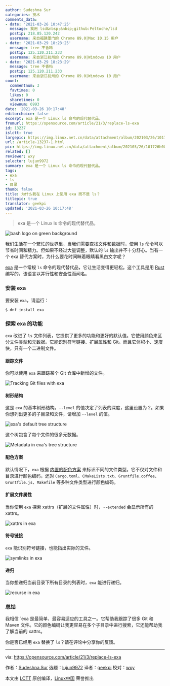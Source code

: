 ```yaml
---
author: Sudeshna Sur
categories: 技术
comments_data:
- date: '2021-03-26 10:47:25'
  message: 我用 lsd&nbsp;&nbsp;github:Peltoche/lsd
  postip: 218.85.120.242
  username: 来自福建厦门的 Chrome 89.0|Mac 10.15 用户
- date: '2021-03-29 18:23:25'
  message: tree 不香吗
  postip: 125.120.211.233
  username: 来自浙江杭州的 Chrome 89.0|Windows 10 用户
- date: '2021-03-29 18:23:29'
  message: tree 不香吗
  postip: 125.120.211.233
  username: 来自浙江杭州的 Chrome 89.0|Windows 10 用户
count:
  commentnum: 3
  favtimes: 0
  likes: 0
  sharetimes: 0
  viewnum: 6993
date: '2021-03-26 10:17:48'
editorchoice: false
excerpt: exa 是一个 Linux ls 命令的现代替代品。
fromurl: https://opensource.com/article/21/3/replace-ls-exa
id: 13237
islctt: true
largepic: https://img.linux.net.cn/data/attachment/album/202103/26/101726h008fn6tttn4g6gt.jpg
url: /article-13237-1.html
pic: https://img.linux.net.cn/data/attachment/album/202103/26/101726h008fn6tttn4g6gt.jpg.thumb.jpg
related: []
reviewer: wxy
selector: lujun9972
summary: exa 是一个 Linux ls 命令的现代替代品。
tags:
- exa
- ls
- 目录
thumb: false
title: 为什么我在 Linux 上使用 exa 而不是 ls？
titlepic: true
translator: geekpi
updated: '2021-03-26 10:17:48'
---
```



> 
> exa 是一个 Linux ls 命令的现代替代品。
> 
> 
> 


![](https://img.linux.net.cn/data/attachment/album/202103/26/101726h008fn6tttn4g6gt.jpg "bash logo on green background")


我们生活在一个繁忙的世界里，当我们需要查找文件和数据时，使用 `ls` 命令可以节省时间和精力。但如果不经过大量调整，默认的 `ls` 输出并不十分舒心。当有一个 exa 替代方案时，为什么要花时间眯着眼睛看黑白文字呢？


[exa](https://the.exa.website/docs) 是一个常规 `ls` 命令的现代替代品，它让生活变得更轻松。这个工具是用 [Rust](https://opensource.com/tags/rust) 编写的，该语言以并行性和安全性而闻名。


### 安装 exa


要安装 `exa`，请运行：



```
$ dnf install exa

```

### 探索 exa 的功能


`exa` 改进了 `ls` 文件列表，它提供了更多的功能和更好的默认值。它使用颜色来区分文件类型和元数据。它能识别符号链接、扩展属性和 Git。而且它体积小、速度快，只有一个二进制文件。


#### 跟踪文件


你可以使用 `exa` 来跟踪某个 Git 仓库中新增的文件。


![Tracking Git files with exa](https://img.linux.net.cn/data/attachment/album/202103/26/101751cqw4iv3zt4qwww74.png "Tracking Git files with exa")


#### 树形结构


这是 `exa` 的基本树形结构。`--level` 的值决定了列表的深度，这里设置为 2。如果你想列出更多的子目录和文件，请增加 `--level` 的值。


![exa's default tree structure](https://img.linux.net.cn/data/attachment/album/202103/26/101751smisaiiu73wqjwiw.png "exa's default tree structure")


这个树包含了每个文件的很多元数据。


![Metadata in exa's tree structure](https://img.linux.net.cn/data/attachment/album/202103/26/101752lr2zqepcqp022lkk.png "Metadata in exa's tree structure")


#### 配色方案


默认情况下，`exa` 根据 [内置的配色方案](https://the.exa.website/features/colours) 来标识不同的文件类型。它不仅对文件和目录进行颜色编码，还对 `Cargo.toml`、`CMakeLists.txt`、`Gruntfile.coffee`、`Gruntfile.js`、`Makefile` 等多种文件类型进行颜色编码。


#### 扩展文件属性


当你使用 `exa` 探索 xattrs（扩展的文件属性）时，`--extended` 会显示所有的 xattrs。


![xattrs in exa](https://img.linux.net.cn/data/attachment/album/202103/26/101752tjp2m14e42g7vjdm.png "xattrs in exa")


#### 符号链接


`exa` 能识别符号链接，也能指出实际的文件。


![symlinks in exa](https://img.linux.net.cn/data/attachment/album/202103/26/101753q2zzx6xh03vqvt32.png "symlinks in exa")


#### 递归


当你想递归当前目录下所有目录的列表时，`exa` 能进行递归。


![recurse in exa](https://img.linux.net.cn/data/attachment/album/202103/26/101753ltaahate7vh8tthw.png "recurse in exa")


### 总结


我相信 `exa 是最简单、最容易适应的工具之一。它帮助我跟踪了很多 Git 和 Maven 文件。它的颜色编码让我更容易在多个子目录中进行搜索，它还能帮助我了解当前的 xattrs。


你是否已经用 `exa` 替换了 `ls`？请在评论中分享你的反馈。




---


via: <https://opensource.com/article/21/3/replace-ls-exa>


作者：[Sudeshna Sur](https://opensource.com/users/sudeshna-sur) 选题：[lujun9972](https://github.com/lujun9972) 译者：[geekpi](https://github.com/geekpi) 校对：[wxy](https://github.com/wxy)


本文由 [LCTT](https://github.com/LCTT/TranslateProject) 原创编译，[Linux中国](https://linux.cn/) 荣誉推出